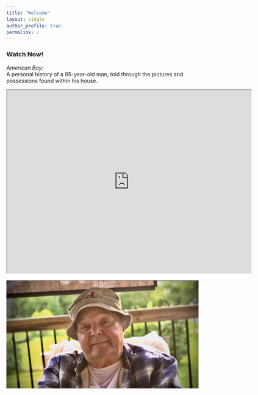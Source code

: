 ```yaml
---
title: "Welcome"
layout: single
author_profile: true
permalink: /
---
```



### Watch Now!

*American Boy:*  
A personal history of a 95-year-old man, told through the pictures and possessions found within his house.
  
<iframe src="https://drive.google.com/file/d/1D95p9tWKLiPEAN7DjjetJnvlPcyPGmbs/preview" width="640" height="480" allow="autoplay"></iframe>

![Material Possessions](/assets/images/material_possessions.jpg)
